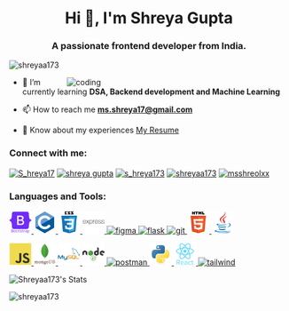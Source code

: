<h1 align="center">Hi 👋, I'm Shreya Gupta</h1>
<h3 align="center">A passionate frontend developer from India.</h3>

<p align="left"> <img src="https://komarev.com/ghpvc/?username=shreyaa173&label=Profile%20views&color=0e75b6&style=flat" alt="shreyaa173" /> </p>

<img  align = "right" alt="coding" width="400" src="https://camo.githubusercontent.com/0667c5b95670fa92e44480b094f5e8a000c10695d4e1a4be800c8fe343b9590a/68747470733a2f2f70726f6772616d6d696e67696e73696465722e636f6d2f77702d636f6e74656e742f75706c6f6164732f323032332f31302f746563686965732e676966" alt="shreyaa173" /> </p>

- 🔭 I’m currently learning **DSA, Backend development and Machine Learning**

- 📫 How to reach me **ms.shreya17@gmail.com**

- 📄 Know about my experiences [My Resume](https://drive.google.com/file/d/1HG8vPZ26YqlD5W5Pq2bttk1tuNG58p91/view?usp=sharing)

<h3 align="left">Connect with me:</h3>
<p align="left">
</p>

<a href="https://x.com/S_hreya17" target="blank"><img align="center" src="https://raw.githubusercontent.com/rahuldkjain/github-profile-readme-generator/master/src/images/icons/Social/twitter.svg" alt="S_hreya17" height="30" width="40" /></a>
<a href="https://www.linkedin.com/in/shreya-gupta-a783b9270/" target="blank"><img align="center" src="https://raw.githubusercontent.com/rahuldkjain/github-profile-readme-generator/master/src/images/icons/Social/linked-in-alt.svg" alt="shreya gupta" height="30" width="40" /></a>
<a href="https://www.instagram.com/s_hreya173/" target="blank"><img align="center" src="https://raw.githubusercontent.com/rahuldkjain/github-profile-readme-generator/master/src/images/icons/Social/instagram.svg" alt="s_hreya173" height="30" width="40" /></a>
<a href="https://www.leetcode.com/shreyaa173" target="blank"><img align="center" src="https://raw.githubusercontent.com/rahuldkjain/github-profile-readme-generator/master/src/images/icons/Social/leet-code.svg" alt="shreyaa173" height="30" width="40" /></a>
<a href="https://auth.geeksforgeeks.org/user/msshreolxx" target="blank"><img align="center" src="https://raw.githubusercontent.com/rahuldkjain/github-profile-readme-generator/master/src/images/icons/Social/geeks-for-geeks.svg" alt="msshreolxx" height="30" width="40" /></a>
</p>

<h3 align="left">Languages and Tools:</h3>
<p align="left"> <a href="https://getbootstrap.com" target="_blank" rel="noreferrer"> <img src="https://raw.githubusercontent.com/devicons/devicon/master/icons/bootstrap/bootstrap-plain-wordmark.svg" alt="bootstrap" width="40" height="40"/> </a> <a href="https://www.cprogramming.com/" target="_blank" rel="noreferrer"> <img src="https://raw.githubusercontent.com/devicons/devicon/master/icons/c/c-original.svg" alt="c" width="40" height="40"/> </a> <a href="https://www.w3schools.com/css/" target="_blank" rel="noreferrer"> <img src="https://raw.githubusercontent.com/devicons/devicon/master/icons/css3/css3-original-wordmark.svg" alt="css3" width="40" height="40"/> </a> <a href="https://expressjs.com" target="_blank" rel="noreferrer"> <img src="https://raw.githubusercontent.com/devicons/devicon/master/icons/express/express-original-wordmark.svg" alt="express" width="40" height="40"/> </a> <a href="https://www.figma.com/" target="_blank" rel="noreferrer"> <img src="https://www.vectorlogo.zone/logos/figma/figma-icon.svg" alt="figma" width="40" height="40"/> </a> <a href="https://flask.palletsprojects.com/" target="_blank" rel="noreferrer"> <img src="https://www.vectorlogo.zone/logos/pocoo_flask/pocoo_flask-icon.svg" alt="flask" width="40" height="40"/> </a> <a href="https://git-scm.com/" target="_blank" rel="noreferrer"> <img src="https://www.vectorlogo.zone/logos/git-scm/git-scm-icon.svg" alt="git" width="40" height="40"/> </a> <a href="https://www.w3.org/html/" target="_blank" rel="noreferrer"> <img src="https://raw.githubusercontent.com/devicons/devicon/master/icons/html5/html5-original-wordmark.svg" alt="html5" width="40" height="40"/> </a> <a href="https://www.java.com" target="_blank" rel="noreferrer"> <img src="https://raw.githubusercontent.com/devicons/devicon/master/icons/java/java-original.svg" alt="java" width="40" height="40"/> </a> 

  
<a href="https://developer.mozilla.org/en-US/docs/Web/JavaScript" target="_blank" rel="noreferrer"> <img src="https://raw.githubusercontent.com/devicons/devicon/master/icons/javascript/javascript-original.svg" alt="javascript" width="40" height="40"/> </a> <a href="https://www.mongodb.com/" target="_blank" rel="noreferrer"> <img src="https://raw.githubusercontent.com/devicons/devicon/master/icons/mongodb/mongodb-original-wordmark.svg" alt="mongodb" width="40" height="40"/> </a> <a href="https://www.mysql.com/" target="_blank" rel="noreferrer"> <img src="https://raw.githubusercontent.com/devicons/devicon/master/icons/mysql/mysql-original-wordmark.svg" alt="mysql" width="40" height="40"/> </a> <a href="https://nodejs.org" target="_blank" rel="noreferrer"> <img src="https://raw.githubusercontent.com/devicons/devicon/master/icons/nodejs/nodejs-original-wordmark.svg" alt="nodejs" width="40" height="40"/> </a> <a href="https://postman.com" target="_blank" rel="noreferrer"> <img src="https://www.vectorlogo.zone/logos/getpostman/getpostman-icon.svg" alt="postman" width="40" height="40"/> </a> <a href="https://www.python.org" target="_blank" rel="noreferrer"> <img src="https://raw.githubusercontent.com/devicons/devicon/master/icons/python/python-original.svg" alt="python" width="40" height="40"/> </a> <a href="https://reactjs.org/" target="_blank" rel="noreferrer"> <img src="https://raw.githubusercontent.com/devicons/devicon/master/icons/react/react-original-wordmark.svg" alt="react" width="40" height="40"/> </a> <a href="https://tailwindcss.com/" target="_blank" rel="noreferrer"> <img src="https://www.vectorlogo.zone/logos/tailwindcss/tailwindcss-icon.svg" alt="tailwind" width="40" height="40"/> </a> </p>

![Shreyaa173's Stats](https://github-readme-stats.vercel.app/api?username=Shreyaa173&theme=vue-dark&show_icons=true&hide_border=true&count_private=true)  
<p><img align="left" src="https://github-readme-stats.vercel.app/api/top-langs?username=shreyaa173&show_icons=true&locale=en&layout=compact&theme=dark" alt="shreyaa173" /></p>


